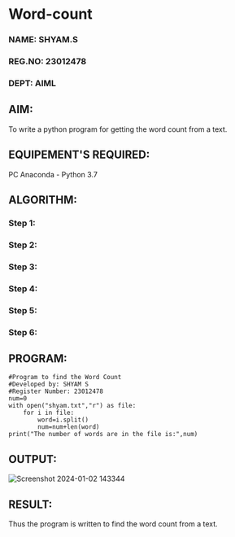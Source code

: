 # Word-count
### NAME: SHYAM.S
### REG.NO: 23012478
### DEPT: AIML
## AIM:
To write a python program for getting the word count from a text.
## EQUIPEMENT'S REQUIRED: 
PC
Anaconda - Python 3.7
## ALGORITHM: 

### Step 1:

### Step 2: 
 
### Step 3: 

### Step 4:  

### Step 5: 

### Step 6: 

## PROGRAM:

```
#Program to find the Word Count
#Developed by: SHYAM S
#Register Number: 23012478
num=0
with open("shyam.txt","r") as file:
    for i in file:
        word=i.split()
        num=num+len(word)
print("The number of words are in the file is:",num)
```

## OUTPUT:

![Screenshot 2024-01-02 143344](https://github.com/SridharShyam/Word-count/assets/144871368/1bd925aa-0bf6-4509-b812-62b440dcab28)

## RESULT:
Thus the program is written to find the word count from a text.
